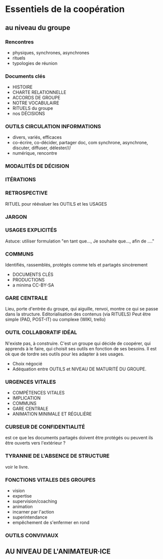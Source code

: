 # Essentiels de la coopération

## au niveau du groupe

### Rencontres
- physiques, synchrones, asynchrones
- rituels
- typologies de réunion

### Documents clés
- HISTOIRE
- CHARTE RELATIONNELLE
- ACCORDS DE GROUPE
- NOTRE VOCABULAIRE
- RITUELS du groupe
- nos DÉCISIONS

### OUTILS CIRCULATION INFORMATIONS
- divers, variés, efficaces
- co-écrire, co-décider, partager doc, com synchrone, asynchrone, discuter, diffuser, délester///
- numérique, rencontre

### MODALITÉS DE DÉCISION

### ITÉRATIONS

### RETROSPECTIVE
RITUEL pour réévaluer les OUTILS et les USAGES 

### JARGON

### USAGES EXPLICITÉS
Astuce: utiliser formulation "en tant que..., Je souhaite que..., afin de ...."

### COMMUNS
Identifiés, rassemblés, protégés comme tels et partagés sincèrement
- DOCUMENTS CLÉS
- PRODUCTIONS
- a minima CC-BY-SA

### GARE CENTRALE
Lieu, porte d'entrée du groupe, qui aiguille, renvoi, montre ce qui se passe dans la structure.
Editorialisation des contenus (via RITUELS)
Peut être simple (PAD, POST-IT) ou complexe (WIKI, trello)

### OUTIL COLLABORATIF IDÉAL
N'existe pas, à construire. C'est un groupe qui décide de coopérer, qui apprends à le faire, qui choisit ses outils en fonction de ses besoins. Il est ok que de tordre ses outils pour les adapter à ses usages.
- Choix négocié
- Adéquation entre OUTILS et NIVEAU DE MATURITÉ DU GROUPE.

### URGENCES VITALES
- COMPÉTENCES VITALES
- IMPLICATION
- COMMUNS
- GARE CENTRALE
- ANIMATION MINIMALE ET RÉGULIÈRE

### CURSEUR DE CONFIDENTIALITÉ
est ce que les documents partagés doivent être protégés ou peuvent ils être ouverts vers l'extérieur ?

### TYRANNIE DE L'ABSENCE DE STRUCTURE
voir le livre.

### FONCTIONS VITALES DES GROUPES
- vision
- expertise
- supervision/coaching
- animation
- incarner par l'action
- superintendance
- empêchement de s'enfermer en rond

### OUTILS CONVIVIAUX

## AU NIVEAU DE L'ANIMATEUR·ICE